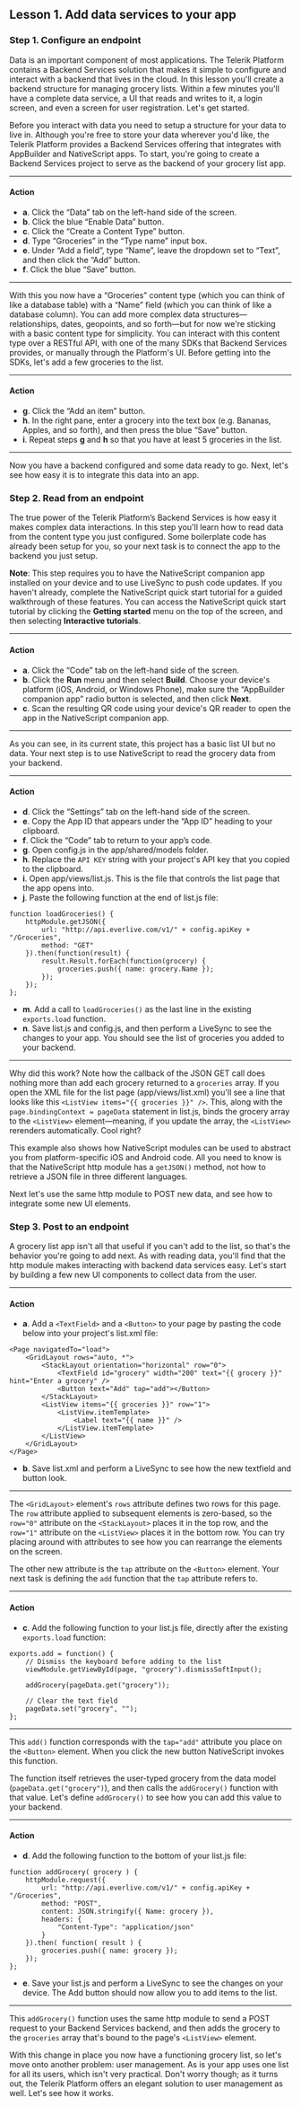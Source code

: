 ## Lesson 1. Add data services to your app

### Step 1. Configure an endpoint

Data is an important component of most applications. The Telerik Platform contains a Backend Services solution that makes it simple to configure and interact with a backend that lives in the cloud. In this lesson you'll create a backend structure for managing grocery lists. Within a few minutes you'll have a complete data service, a UI that reads and writes to it, a login screen, and even a screen for user registration. Let's get started.

Before you interact with data you need to setup a structure for your data to live in. Although you're free to store your data wherever you'd like, the Telerik Platform provides a Backend Services offering that integrates with AppBuilder and NativeScript apps. To start, you're going to create a Backend Services project to serve as the backend of your grocery list app.

<hr data-action="start" />

#### Action

* **a**. Click the “Data” tab on the left-hand side of the screen.
* **b**. Click the blue “Enable Data” button.
* **c**. Click the “Create a Content Type” button.
* **d**. Type “Groceries” in the “Type name” input box.
* **e**. Under “Add a field”, type “Name”, leave the dropdown set to “Text”, and then click the “Add” button.
* **f**. Click the blue “Save” button.

<hr data-action="end" />

With this you now have a “Groceries” content type (which you can think of like a database table) with a “Name” field (which you can think of like a database column). You can add more complex data structures—relationships, dates, geopoints, and so forth—but for now we're sticking with a basic content type for simplicity. You can interact with this content type over a RESTful API, with one of the many SDKs that Backend Services provides, or manually through the Platform's UI. Before getting into the SDKs, let's add a few groceries to the list.

<hr data-action="start" />

#### Action

* **g**. Click the “Add an item” button.
* **h**. In the right pane, enter a grocery into the text box (e.g. Bananas, Apples, and so forth), and then press the blue “Save” button.
* **i**. Repeat steps **g** and **h** so that you have at least 5 groceries in the list.

<hr data-action="end" />

Now you have a backend configured and some data ready to go. Next, let's see how easy it is to integrate this data into an app.

### Step 2. Read from an endpoint

The true power of the Telerik Platform’s Backend Services is how easy it makes complex data interactions. In this step you'll learn how to read data from the content type you just configured. Some boilerplate code has already been setup for you, so your next task is to connect the app to the backend you just setup.

**Note**: This step requires you to have the NativeScript companion app installed on your device and to use LiveSync to push code updates. If you haven't already, complete the NativeScript quick start tutorial for a guided walkthrough of these features. You can access the NativeScript quick start tutorial by clicking the **Getting started** menu on the top of the screen, and then selecting **Interactive tutorials**.

<hr data-action="start" />

#### Action

* **a**. Click the “Code” tab on the left-hand side of the screen.
* **b**. Click the **Run** menu and then select **Build**. Choose your device's platform (iOS, Android, or Windows Phone), make sure the “AppBuilder companion app” radio button is selected, and then click **Next**.
* **c**. Scan the resulting QR code using your device's QR reader to open the app in the NativeScript companion app.

<hr data-action="end" />

As you can see, in its current state, this project has a basic list UI but no data. Your next step is to use NativeScript to read the grocery data from your backend.

<hr data-action="start" />

#### Action

* **d**. Click the “Settings” tab on the left-hand side of the screen.
* **e**. Copy the App ID that appears under the “App ID” heading to your clipboard.
* **f**. Click the “Code” tab to return to your app’s code.
* **g**. Open config.js in the app/shared/models folder.
* **h**. Replace the `API KEY` string with your project's API key that you copied to the clipboard.
* **i**. Open app/views/list.js. This is the file that controls the list page that the app opens into.
* **j**. Paste the following function at the end of list.js file:
```
function loadGroceries() {
    httpModule.getJSON({
        url: "http://api.everlive.com/v1/" + config.apiKey + "/Groceries",
        method: "GET"
    }).then(function(result) {
        result.Result.forEach(function(grocery) {
            groceries.push({ name: grocery.Name });
        });
    });
};
```
* **m**. Add a call to `loadGroceries()` as the last line in the existing `exports.load` function.
* **n**. Save list.js and config.js, and then perform a LiveSync to see the changes to your app. You should see the list of groceries you added to your backend.

<hr data-action="end" />

Why did this work? Note how the callback of the JSON GET call does nothing more than add each grocery returned to a `groceries` array. If you open the XML file for the list page (app/views/list.xml) you'll see a line that looks like this `<ListView items="{{ groceries }}" />`. This, along with the `page.bindingContext = pageData` statement in list.js, binds the grocery array to the `<ListView>` element—meaning, if you update the array, the `<ListView>` rerenders automatically. Cool right?

This example also shows how NativeScript modules can be used to abstract you from platform-specific iOS and Android code. All you need to know is that the NativeScript http module has a `getJSON()` method, not how to retrieve a JSON file in three different languages.

Next let's use the same http module to POST new data, and see how to integrate some new UI elements.

### Step 3. Post to an endpoint

A grocery list app isn't all that useful if you can't add to the list, so that's the behavior you're going to add next. As with reading data, you'll find that the http module makes interacting with backend data services easy. Let's start by building a few new UI components to collect data from the user.

<hr data-action="start" />

#### Action

* **a**. Add a `<TextField>` and a `<Button>` to your page by pasting the code below into your project's list.xml file:
```
<Page navigatedTo="load">
    <GridLayout rows="auto, *">
        <StackLayout orientation="horizontal" row="0">
            <TextField id="grocery" width="200" text="{{ grocery }}" hint="Enter a grocery" />
            <Button text="Add" tap="add"></Button>
        </StackLayout>
        <ListView items="{{ groceries }}" row="1">
            <ListView.itemTemplate>
                <Label text="{{ name }}" />
            </ListView.itemTemplate>
        </ListView>
    </GridLayout>
</Page>
```
* **b**. Save list.xml and perform a LiveSync to see how the new textfield and button look.

<hr data-action="end" />

The `<GridLayout>` element's `rows` attribute defines two rows for this page. The `row` attribute applied to subsequent elements is zero-based, so the `row="0"` attribute on the `<StackLayout>` places it in the top row, and the `row="1"` attribute on the `<ListView>` places it in the bottom row. You can try placing around with attributes to see how you can rearrange the elements on the screen.

The other new attribute is the `tap` attribute on the `<Button>` element. Your next task is defining the `add` function that the `tap` attribute refers to.

<hr data-action="start" />

#### Action

* **c**. Add the following function to your list.js file, directly after the existing `exports.load` function:
```
exports.add = function() {
    // Dismiss the keyboard before adding to the list
    viewModule.getViewById(page, "grocery").dismissSoftInput();

    addGrocery(pageData.get("grocery"));

    // Clear the text field
    pageData.set("grocery", "");
};
```

<hr data-action="end" />

This `add()` function corresponds with the `tap="add"` attribute you place on the `<Button>` element. When you click the new button NativeScript invokes this function.

The function itself retrieves the user-typed grocery from the data model (`pageData.get("grocery")`), and then calls the `addGrocery()` function with that value. Let's define `addGrocery()` to see how you can add this value to your backend.

<hr data-action="start" />

#### Action

* **d**. Add the following function to the bottom of your list.js file:
```
function addGrocery( grocery ) {
    httpModule.request({
        url: "http://api.everlive.com/v1/" + config.apiKey + "/Groceries",
        method: "POST",
        content: JSON.stringify({ Name: grocery }),
        headers: {
            "Content-Type": "application/json"
        }
    }).then( function( result ) {
        groceries.push({ name: grocery });
    });
};
```
* **e**. Save your list.js and perform a LiveSync to see the changes on your device. The Add button should now allow you to add items to the list.

<hr data-action="end" />

This `addGrocery()` function uses the same http module to send a POST request to your Backend Services backend, and then adds the grocery to the `groceries` array that's bound to the page's `<ListView>` element.

With this change in place you now have a functioning grocery list, so let's move onto another problem: user management. As is your app uses one list for all its users, which isn't very practical. Don't worry though; as it turns out, the Telerik Platform offers an elegant solution to user management as well. Let's see how it works.
